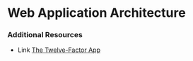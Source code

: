 # Web Application Architecture

### Additional Resources

- Link [The Twelve-Factor App](http://12factor.net/)